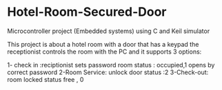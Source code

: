 # Hotel-Room-Secured-Door
Microcontroller project (Embedded systems) using C and Keil simulator

This project is about a hotel room with a door that has a keypad
the receptionist controls the room with the PC and it supports 3 options:

1- check in :reciptionist sets password
    room status : occupied,1
    opens by correct password
2-Room Service: unlock door
    status :2
3-Check-out: room locked
            status free , 0
